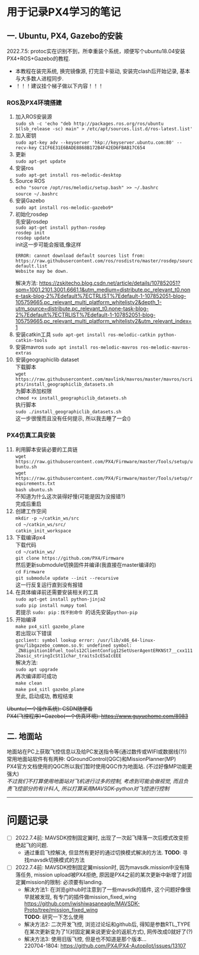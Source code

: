 # 用于记录PX4学习的笔记
## 一. Ubuntu, PX4, Gazebo的安装
2022.7.5: protoc实在识别不到，所幸重装个系统，顺便写个ubuntu18.04安装PX4+ROS+Gazebo的教程.
- 本教程在装完系统, 换完镜像源, 打完显卡驱动, 安装完clash后开始记录, 基本与大多数人进程同步. 
- ！！！建议挂个梯子做以下内容！！！  
### ROS及PX4环境搭建
1. 加入ROS安装源\
    `sudo sh -c 'echo "deb http://packages.ros.org/ros/ubuntu $(lsb_release -sc) main" > /etc/apt/sources.list.d/ros-latest.list'`
2. 加入密钥\
    `sudo apt-key adv --keyserver 'hkp://keyserver.ubuntu.com:80' --recv-key C1CF6E31E6BADE8868B172B4F42ED6FBAB17C654`
3. 更新\
    `sudo apt-get update`
4. 安装ros\
    `sudo apt-get install ros-melodic-desktop`
5. Source ROS\
    `echo "source /opt/ros/melodic/setup.bash" >> ~/.bashrc`\
    `source ~/.bashrc`
6. 安装Gazebo\
    `sudo apt install ros-melodic-gazebo9*`
7. 初始化rosdep\
    先安装rosdep\
    `sudo apt-get install python-rosdep`\
    `rosdep init`\
    `rosdep update`\
    init这一步可能会报错,像这样
    ```
    ERROR: cannot download default sources list from:
    https://raw.githubusercontent.com/ros/rosdistro/master/rosdep/sources.list.d/20-default.list
    Website may be down.
     ```
     解决方法: https://zskitecho.blog.csdn.net/article/details/107852051?spm=1001.2101.3001.6661.1&utm_medium=distribute.pc_relevant_t0.none-task-blog-2%7Edefault%7ECTRLIST%7Edefault-1-107852051-blog-105759665.pc_relevant_multi_platform_whitelistv2&depth_1-utm_source=distribute.pc_relevant_t0.none-task-blog-2%7Edefault%7ECTRLIST%7Edefault-1-107852051-blog-105759665.pc_relevant_multi_platform_whitelistv2&utm_relevant_index=1
8. 安装catkin工具
    `sudo apt-get install ros-melodic-catkin python-catkin-tools`
9. 安装mavros
    `sudo apt install ros-melodic-mavros ros-melodic-mavros-extras`
10. 安装geographiclib dataset\
    下载脚本\
    `wget https://raw.githubusercontent.com/mavlink/mavros/master/mavros/scripts/install_geographiclib_datasets.sh`\
    为脚本添加权限\
    `chmod +x install_geographiclib_datasets.sh`\
    执行脚本\
    `sudo ./install_geographiclib_datasets.sh`\
    这一步很慢而且没有任何提示, 所以我去睡了一会()
### PX4仿真工具安装
11. 利用脚本安装必要的工具链\
    `wget https://raw.githubusercontent.com/PX4/Firmware/master/Tools/setup/ubuntu.sh`\
    `wget https://raw.githubusercontent.com/PX4/Firmware/master/Tools/setup/requirements.txt`\
    `bash ubuntu.sh`\
    不知道为什么这次装得好慢(可能是因为没报错?)\
    完成后重启
12. 创建工作空间\
    `mkdir -p ~/catkin_ws/src`\
    `cd ~/catkin_ws/src/`\
    `catkin_init_workspace`
11. 下载编译px4\
    下载代码\
    `cd ~/catkin_ws/`\
    `git clone https://github.com/PX4/Firmware`\
    然后更新submodule切换固件并编译(我直接在master编译的)\
    `cd Firmware`\
    `git submodule update --init --recursive`\
    这一行反复运行直到没有报错
12. 在具体编译前还需要安装相关的工具\
    `sudo apt-get install python-jinja2`\
    `sudo pip install numpy toml`\
    若提示 `sudo: pip：找不到命令 `的话先安装`python-pip`
13. 开始编译\
    `make px4_sitl gazebo_plane`\
    若出现以下错误\
    `gzclient: symbol lookup error: /usr/lib/x86_64-linux-gnu/libgazebo_common.so.9: undefined symbol: _ZN8ignition10fuel_tools12ClientConfig12SetUserAgentERKNSt7__cxx1112basic_stringIcSt11char_traitsIcESaIcEEE`\
    解决方法:\
    `sudo apt upgrade`\
    再次编译即可成功\
    `make clean`\
    `make px4_sitl gazebo_plane`\
    至此, 启动成功, 教程结束



~~Ubuntu(一个操作系统): CSDN随便看~~\
~~PX4(飞控程序)+Gazebo(一个仿真环境): https://www.guyuehome.com/8983~~
## 二. 地面站
地面站在PC上获取飞控信息以及给PC发送指令等(通过数传或WIFI或数据线(?))
常用地面站软件有有两种: QGroundControl(QGC)和MissionPlanner(MP)\
PX4官方文档使用的QGC所以我们暂时使用QGC作为地面站. (不过好像MP功能更强大)\
*不过我们不打算使用地面站对飞机进行过多的控制, 考虑到可能会做视觉, 而且负责飞控部分的有计科人, 所以打算采用MAVSDK-python对飞控进行控制*



---
# 问题记录
- [ ] 2022.7.4前: MAVSDK控制固定翼时, 出现了一次起飞降落一次后模式改变拒绝起飞的问题. 
    - 通过重启飞控解决, 但显然有更好的通过切换模式解决的方法. 
       **TODO**: 寻找mavsdk切换模式的方法
- [ ] 2022.7.4前: MAVSDK控制固定翼mission时, 因为mavsdk.mission中没有降落任务, mission upload被PX4拒绝, 原因是PX4之前的某次更新中新增了对固定翼mission的限制: 必须要有landing. 
    - 解决方法1: 在浏览github时注意到了一些mavsdk的插件, 这个问题好像很早就被发现, 有专门的插件做mission_fixed_wing\
    https://github.com/iwishiwasaneagle/MAVSDK-Proto/tree/mission_fixed_wing \
        **TODO**: 研究一下怎么使用
    - 解决方法2: 二次开发飞控, 浏览过论坛和github后, 得知是参数RTL_TYPE在某次更新变为了1(对固定翼来说更安全的返航方式), 网传改成0就好了(?)
    - 解决方法3: 使用旧版飞控, 但是也不知道是那个版本...\
        220704-1804: https://github.com/PX4/PX4-Autopilot/issues/13107
